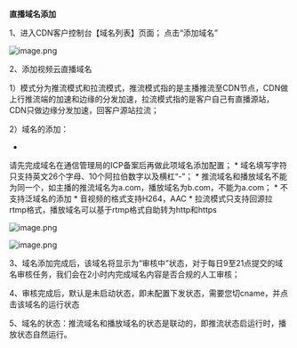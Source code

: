 **直播域名添加**

1、进入CDN客户控制台【域名列表】页面； 点击“添加域名”

![image.png](https://img1.jcloudcs.com/cms/8060a399-d9b1-49e4-9842-b033298704f120180514184345.png)

2、添加视频云直播域名

1）模式分为推流模式和拉流模式，推流模式指的是主播推流至CDN节点，CDN做上行推流端的加速和边缘的分发加速，拉流模式指的是客户自己有直播源站，CDN只做边缘分发加速，回客户源站拉流；

2）域名的添加：

* 
请先完成域名在通信管理局的ICP备案后再做此项域名添加配置；
* 
域名填写字符只支持英文26个字母、10个阿拉伯数字以及横杠“-”；
* 
推流域名和播放域名不能为同一个，如主播的推流域名为a.com，播放域名为b.com，不能为a.com；
* 
不支持泛域名的添加
* 
音视频的格式支持H264，AAC
* 
拉流模式只支持回源拉rtmp格式，播放域名可以基于rtmp格式自助转为http和https

![image.png](https://img1.jcloudcs.com/cms/e88c953b-d500-49b3-a16a-024e572585ad20180514202416.png)

![image.png](https://img1.jcloudcs.com/cms/cb088c7c-ea22-476f-8c42-e05b953e2b8320180514202823.png)

3、域名添加完成后，该域名将显示为“审核中”状态，对于每日9至21点提交的域名审核任务，我们会在2小时内完成域名内容是否合规的人工审核；

4、审核完成后，默认是未启动状态，即未配置下发状态，需要您切cname，并点击该域名的运行状态

5、域名的状态：推流域名和播放域名的状态是联动的，即推流状态启运行时，播放状态自然运行。